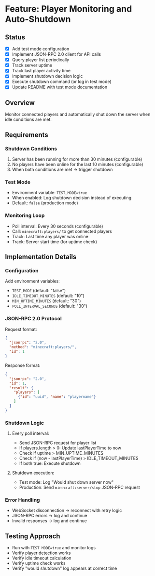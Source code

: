 # Feature: Player Monitoring and Auto-Shutdown

## Status
- [x] Add test mode configuration
- [x] Implement JSON-RPC 2.0 client for API calls
- [x] Query player list periodically
- [x] Track server uptime
- [x] Track last player activity time
- [x] Implement shutdown decision logic
- [x] Execute shutdown command (or log in test mode)
- [x] Update README with test mode documentation

## Overview
Monitor connected players and automatically shut down the server when idle conditions are met.

## Requirements

### Shutdown Conditions
1. Server has been running for more than 30 minutes (configurable)
2. No players have been online for the last 10 minutes (configurable)
3. When both conditions are met → trigger shutdown

### Test Mode
- Environment variable: `TEST_MODE=true`
- When enabled: Log shutdown decision instead of executing
- Default: `false` (production mode)

### Monitoring Loop
- Poll interval: Every 30 seconds (configurable)
- Call: `minecraft:players/` to get connected players
- Track: Last time any player was online
- Track: Server start time (for uptime check)

## Implementation Details

### Configuration
Add environment variables:
- `TEST_MODE` (default: "false")
- `IDLE_TIMEOUT_MINUTES` (default: "10")
- `MIN_UPTIME_MINUTES` (default: "30")
- `POLL_INTERVAL_SECONDS` (default: "30")

### JSON-RPC 2.0 Protocol
Request format:
```json
{
  "jsonrpc": "2.0",
  "method": "minecraft:players/",
  "id": 1
}
```

Response format:
```json
{
  "jsonrpc": "2.0",
  "id": 1,
  "result": {
    "players": [
      {"id": "uuid", "name": "playername"}
    ]
  }
}
```

### Shutdown Logic
1. Every poll interval:
   - Send JSON-RPC request for player list
   - If players.length > 0: Update lastPlayerTime to now
   - Check if uptime > MIN_UPTIME_MINUTES
   - Check if (now - lastPlayerTime) > IDLE_TIMEOUT_MINUTES
   - If both true: Execute shutdown

2. Shutdown execution:
   - Test mode: Log "Would shut down server now"
   - Production: Send `minecraft:server/stop` JSON-RPC request

### Error Handling
- WebSocket disconnection → reconnect with retry logic
- JSON-RPC errors → log and continue
- Invalid responses → log and continue

## Testing Approach
- Run with `TEST_MODE=true` and monitor logs
- Verify player detection works
- Verify idle timeout calculation
- Verify uptime check works
- Verify "would shutdown" log appears at correct time
